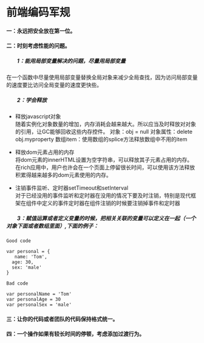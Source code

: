 # 前端编码军规

#### 一：永远把安全放在第一位。  
#### 二：时刻考虑性能的问题。   
##### &emsp;&emsp;1：能用局部变量解决的问题，尽量用局部变量
在一个函数中尽量使用局部变量替换全局对象来减少全局查找，因为访问局部变量的速度要比访问全局变量的速度更快些。
##### &emsp;&emsp;2：学会释放  
*  释放javascript对象  
随着实例化对象数量的增加，内存消耗会越来越大。所以应当及时释放对对象的引用，让GC能够回收这些内存控件。 对象：obj = null 对象属性：delete obj.myproperty 数组item：使用数组的splice方法释放数组中不用的item

* 释放dom元素占用的内存  
将dom元素的innerHTML设置为空字符串，可以释放其子元素占用的内存。在rich应用中，用户也许会在一个页面上停留很长时间，可以使用该方法释放积累得越来越多的dom元素使用的内存。  

* 注销事件监听、定时器setTimeout和setInterval  
对于已经没用的事件监听和定时器在没用的情况下要及时注销，特别是现代框架在组件中定义的事件定时器在组件注销的时候要注销掉事件和定时器  

##### &emsp;&emsp;3：赋值运算或者定义变量的时候，把相关关联的变量可以定义在一起（一个对象下面或者数组里面）,下面的例子：    	
 ```
Good code

var personal = {
	name: 'Tom',
   age: 30,
   sex: 'male'
} 
```
 ```
Bad code

var personalName = 'Tom' 
var personalAge = 30 
var personalSex = 'male' 
```
#### 三：让你的代码或者团队的代码保持格式统一。  
#### 四：一个操作如果有较长时间的停顿，考虑添加过渡行为。
